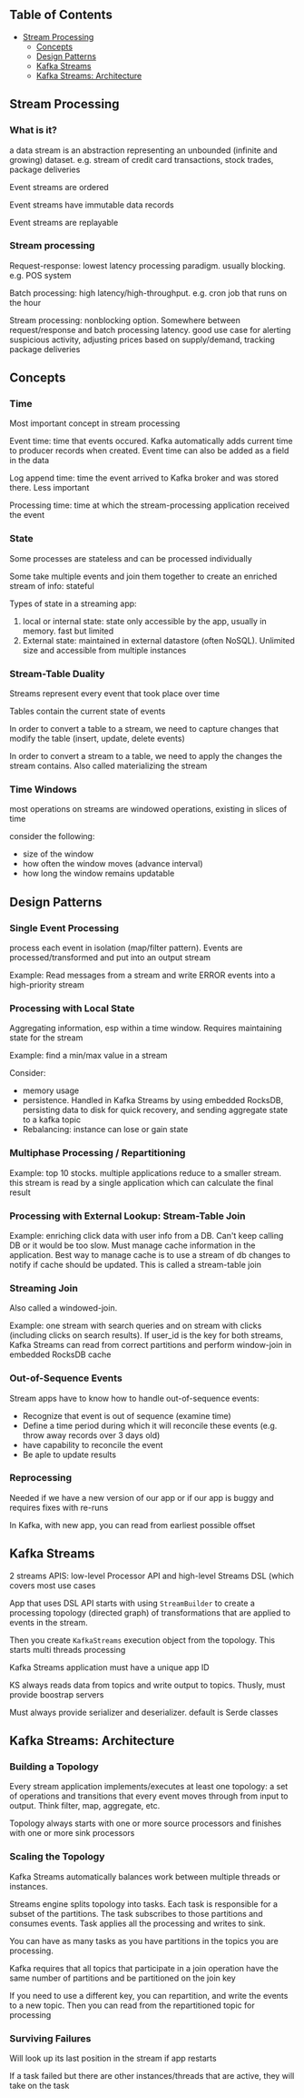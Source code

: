 ## Table of Contents
- [Stream Processing](#Stream-Processing)
  - [Concepts](#Concepts)
  - [Design Patterns](#Design-Patterns)
  - [Kafka Streams](#Kafka-Streams)
  - [Kafka Streams: Architecture](#Kafka-Streams-Architecture)

## Stream Processing

### What is it?

a data stream is an abstraction representing an unbounded (infinite and growing) dataset. e.g. stream of credit card transactions, stock trades, package deliveries

Event streams are ordered

Event streams have immutable data records

Event streams are replayable

### Stream processing

Request-response: lowest latency processing paradigm. usually blocking. e.g. POS system

Batch processing: high latency/high-throughput. e.g. cron job that runs on the hour

Stream processing: nonblocking option. Somewhere between request/response and batch processing latency. good use case for alerting suspicious activity, adjusting prices based on supply/demand, tracking package deliveries

## Concepts

### Time

Most important concept in stream processing

Event time: time that events occured. Kafka automatically adds current time to producer records when created. Event time can also be added as a field in the data

Log append time: time the event arrived to Kafka broker and was stored there. Less important

Processing time: time at which the stream-processing application received the event

### State

Some processes are stateless and can be processed individually

Some take multiple events and join them together to create an enriched stream of info: stateful

Types of state in a streaming app:
1. local or internal state: state only accessible by the app, usually in memory. fast but limited
2. External state: maintained in external datastore (often NoSQL). Unlimited size and accessible from multiple instances

### Stream-Table Duality

Streams represent every event that took place over time

Tables contain the current state of events

In order to convert a table to a stream, we need to capture changes that modify the table (insert, update, delete events)

In order to convert a stream to a table, we need to apply the changes the stream contains. Also called materializing the stream

### Time Windows

most operations on streams are windowed operations, existing in slices of time

consider the following:
- size of the window
- how often the window moves (advance interval)
- how long the window remains updatable

## Design Patterns

### Single Event Processing

process each event in isolation (map/filter pattern). Events are processed/transformed and put into an output stream

Example: Read messages from a stream and write ERROR events into a high-priority stream

### Processing with Local State

Aggregating information, esp within a time window. Requires maintaining state for the stream

Example: find a min/max value in a stream

Consider:
- memory usage
- persistence. Handled in Kafka Streams by using embedded RocksDB, persisting data to disk for quick recovery, and sending aggregate state to a kafka topic
- Rebalancing: instance can lose or gain state

### Multiphase Processing / Repartitioning

Example: top 10 stocks. multiple applications reduce to a smaller stream. this stream is read by a single application which can calculate the final result

### Processing with External Lookup: Stream-Table Join

Example: enriching click data with user info from a DB. Can't keep calling DB or it would be too slow. Must manage cache information in the application. Best way to manage cache is to use a stream of db changes to notify if cache should be updated. This is called a stream-table join

### Streaming Join

Also called a windowed-join.

Example: one stream with search queries and on stream with clicks (including clicks on search results). If user_id is the key for both streams, Kafka Streams can read from correct partitions and perform window-join in embedded RocksDB cache

### Out-of-Sequence Events

Stream apps have to know how to handle out-of-sequence events:
- Recognize that event is out of sequence (examine time)
- Define a time period during which it will reconcile these events (e.g. throw away records over 3 days old)
- have capability to reconcile the event
- Be aple to update results

### Reprocessing

Needed if we have a new version of our app or if our app is buggy and requires fixes with re-runs

In Kafka, with new app, you can read from earliest possible offset

## Kafka Streams

2 streams APIS: low-level Processor API and high-level Streams DSL (which covers most use cases

App that uses DSL API starts with using `StreamBuilder` to create a processing topology (directed graph) of transformations that are applied to events in the stream.

Then you create `KafkaStreams` execution object from the topology. This starts multi threads processing

Kafka Streams application must have a unique app ID

KS always reads data from topics and write output to topics. Thusly, must provide boostrap servers

Must always provide serializer and deserializer. default is Serde classes

## Kafka Streams: Architecture

### Building a Topology

Every stream application implements/executes at least one topology: a set of operations and transitions that every event moves through from input to output. Think filter, map, aggregate, etc.

Topology always starts with one or more source processors and finishes with one or more sink processors

### Scaling the Topology

Kafka Streams automatically balances work between multiple threads or instances.

Streams engine splits topology into tasks. Each task is responsible for a subset of the partitions. The task subscribes to those partitions and consumes events. Task applies all the processing and writes to sink.

You can have as many tasks as you have partitions in the topics you are processing.

Kafka requires that all topics that participate in a join operation have the same number of partitions and be partitioned on the join key

If you need to use a different key, you can repartition, and write the events to a new topic. Then you can read from the repartitioned topic for processing

### Surviving Failures

Will look up its last position in the stream if app restarts

If a task failed but there are other instances/threads that are active, they will take on the task

